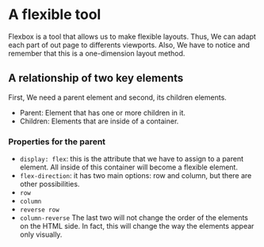 # A flexible tool

Flexbox is a tool that allows us to make flexible layouts. Thus, We can adapt each part of out page to differents viewports.
Also, We have to notice and remember that this is a one-dimension layout method.

## A relationship of two key elements

First, We need a parent element and second, its children elements.  

- Parent: Element that has one or more children in it.
- Children: Elements that are inside of a container.

### Properties for the parent

- `display: flex`: this is the attribute that we have to assign to a parent element. All inside of this container will become a flexible element.
- `flex-direction`: it has two main options: row and column, but there are other possibilities.
- `row`
- `column`
- `reverse row`
- `column-reverse`
The last two will not change the order of the elements on the HTML side. In fact, this will change the way the elements appear only visually.  
